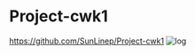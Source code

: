 # Project-cwk1
https://github.com/SunLinep/Project-cwk1
![log](https://user-images.githubusercontent.com/96744742/162370131-2003c22d-2ae2-406c-8c95-65106ef76343.png)
